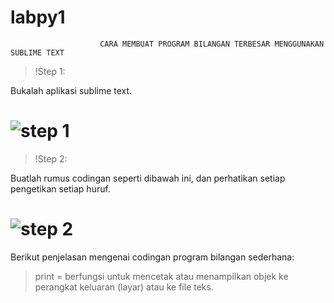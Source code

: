 # labpy1

                        CARA MEMBUAT PROGRAM BILANGAN TERBESAR MENGGUNAKAN SUBLIME TEXT

>!Step 1:
  
  Bukalah aplikasi sublime text.

# ![step 1](https://user-images.githubusercontent.com/46733958/52322873-6d683c80-2a0d-11e9-88e9-4ecb5bc5270e.png)

>!Step 2:
  
  Buatlah rumus codingan seperti dibawah ini, dan perhatikan setiap pengetikan setiap huruf.

# ![step 2](https://user-images.githubusercontent.com/46733958/52324523-32b5d280-2a14-11e9-9313-86e105df2c66.png)

  Berikut penjelasan mengenai codingan program bilangan sederhana:
  
  >print = berfungsi untuk mencetak atau menampilkan objek ke perangkat keluaran (layar) atau ke file teks.
  >
